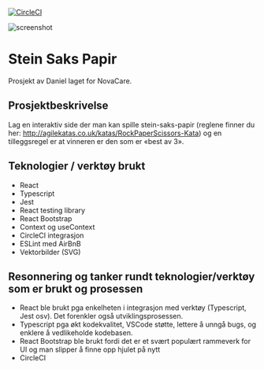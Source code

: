 [![CircleCI](https://circleci.com/gh/w3bdesign/stein-saks-papir.svg?style=svg)](https://circleci.com/gh/w3bdesign/stein-saks-papir)

<img src="https://github.com/w3bdesign/stein-saks-papir/blob/master/screenshot/screenshot.jpg" alt="screenshot">

# Stein Saks Papir

Prosjekt av Daniel laget for NovaCare.

## Prosjektbeskrivelse

Lag en interaktiv side der man kan spille stein-saks-papir (reglene finner du her: http://agilekatas.co.uk/katas/RockPaperScissors-Kata) og en tilleggsregel er at vinneren er den som er «best av 3».

## Teknologier / verktøy brukt

- React
- Typescript
- Jest 
- React testing library
- React Bootstrap
- Context og useContext
- CircleCI integrasjon
- ESLint med AirBnB
- Vektorbilder (SVG)

## Resonnering og tanker rundt teknologier/verktøy som er brukt og prosessen

- React ble brukt pga enkelheten i integrasjon med verktøy (Typescript, Jest osv). Det forenkler også utviklingsprosessen.
- Typescript pga økt kodekvalitet, VSCode støtte, lettere å unngå bugs, og enklere å vedlikeholde kodebasen.
- React Bootstrap ble brukt fordi det er et svært populært rammeverk for UI og man slipper å finne opp hjulet på nytt
- CircleCI 
